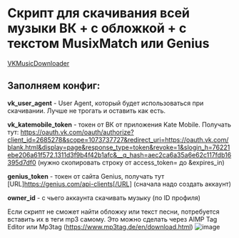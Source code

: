 # Скрипт для скачивания всей музыки ВК + с обложкой + с текстом MusixMatch или Genius
[VKMusicDownloader](https://github.com/ImMALWARE/VKScripts/blob/main/VKMusicDownloader/VKMusicDownloader.py)
## Заполняем конфиг:
**vk_user_agent** - User Agent, который будет использоваться при скачивании. Лучше не трогать и оставить как есть.

**vk_katemobile_token** - токен от ВК от приложения Kate Mobile. Получать тут: https://oauth.vk.com/oauth/authorize?client_id=2685278&scope=1073737727&redirect_uri=https://oauth.vk.com/blank.html&display=page&response_type=token&revoke=1&slogin_h=76221ebe206a61f572.1311d3f9b4f42b1afc&__q_hash=aec2ca6a35a6e62c117fdb16395d7df0
(нужно скопировать строку от access_token= до &expires_in)

**genius_token** - токен от сайта Genius, получать тут [URL]https://genius.com/api-clients[/URL] (сначала надо создать аккаунт)

**owner_id** - с чьего аккаунта скачивать музыку (по ID профиля)

Если скрипт не сможет найти обложку или текст песни, потребуется вставить их в теги mp3 самому. Это можно сделать через AIMP Tag Editor или Mp3tag (https://www.mp3tag.de/en/download.html)
![image](https://github.com/ImMALWARE/VKMusicDownloader/assets/53017160/fbb258f4-4513-42b6-8c41-25c653a6bb7b)
